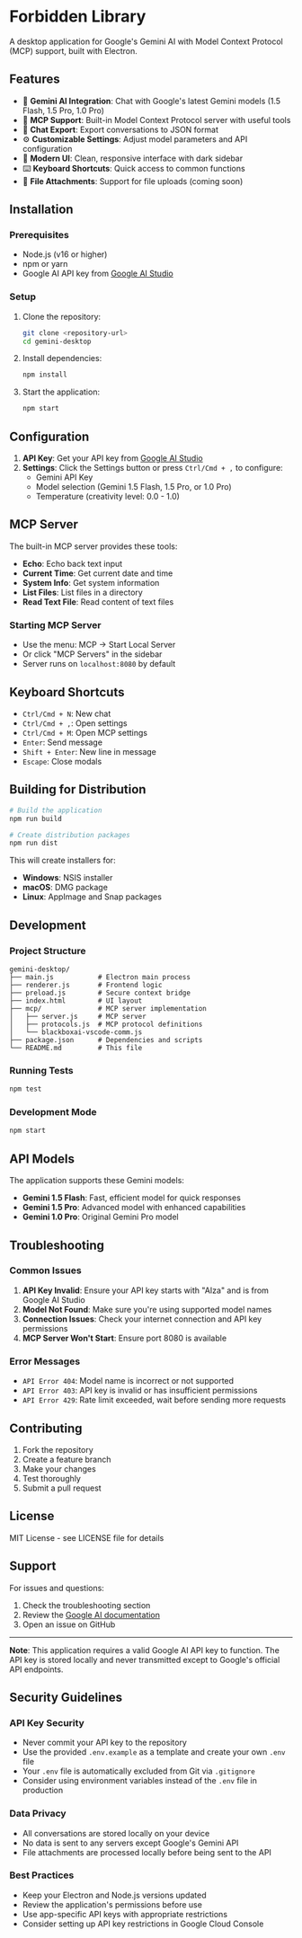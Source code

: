 # Forbidden Library

A desktop application for Google's Gemini AI with Model Context Protocol (MCP) support, built with Electron.

## Features

- 🤖 **Gemini AI Integration**: Chat with Google's latest Gemini models (1.5 Flash, 1.5 Pro, 1.0 Pro)
- 🔗 **MCP Support**: Built-in Model Context Protocol server with useful tools
- 💾 **Chat Export**: Export conversations to JSON format
- ⚙️ **Customizable Settings**: Adjust model parameters and API configuration
- 🎨 **Modern UI**: Clean, responsive interface with dark sidebar
- ⌨️ **Keyboard Shortcuts**: Quick access to common functions
- 📁 **File Attachments**: Support for file uploads (coming soon)

## Installation

### Prerequisites
- Node.js (v16 or higher)
- npm or yarn
- Google AI API key from [Google AI Studio](https://makersuite.google.com/app/apikey)

### Setup
1. Clone the repository:
   ```bash
   git clone <repository-url>
   cd gemini-desktop
   ```

2. Install dependencies:
   ```bash
   npm install
   ```

3. Start the application:
   ```bash
   npm start
   ```

## Configuration

1. **API Key**: Get your API key from [Google AI Studio](https://makersuite.google.com/app/apikey)
2. **Settings**: Click the Settings button or press `Ctrl/Cmd + ,` to configure:
   - Gemini API Key
   - Model selection (Gemini 1.5 Flash, 1.5 Pro, or 1.0 Pro)
   - Temperature (creativity level: 0.0 - 1.0)

## MCP Server

The built-in MCP server provides these tools:
- **Echo**: Echo back text input
- **Current Time**: Get current date and time
- **System Info**: Get system information
- **List Files**: List files in a directory
- **Read Text File**: Read content of text files

### Starting MCP Server
- Use the menu: MCP → Start Local Server
- Or click "MCP Servers" in the sidebar
- Server runs on `localhost:8080` by default

## Keyboard Shortcuts

- `Ctrl/Cmd + N`: New chat
- `Ctrl/Cmd + ,`: Open settings
- `Ctrl/Cmd + M`: Open MCP settings
- `Enter`: Send message
- `Shift + Enter`: New line in message
- `Escape`: Close modals

## Building for Distribution

```bash
# Build the application
npm run build

# Create distribution packages
npm run dist
```

This will create installers for:
- **Windows**: NSIS installer
- **macOS**: DMG package
- **Linux**: AppImage and Snap packages

## Development

### Project Structure
```
gemini-desktop/
├── main.js           # Electron main process
├── renderer.js       # Frontend logic
├── preload.js        # Secure context bridge
├── index.html        # UI layout
├── mcp/              # MCP server implementation
│   ├── server.js     # MCP server
│   ├── protocols.js  # MCP protocol definitions
│   └── blackboxai-vscode-comm.js
├── package.json      # Dependencies and scripts
└── README.md         # This file
```

### Running Tests
```bash
npm test
```

### Development Mode
```bash
npm start
```

## API Models

The application supports these Gemini models:
- **Gemini 1.5 Flash**: Fast, efficient model for quick responses
- **Gemini 1.5 Pro**: Advanced model with enhanced capabilities
- **Gemini 1.0 Pro**: Original Gemini Pro model

## Troubleshooting

### Common Issues

1. **API Key Invalid**: Ensure your API key starts with "AIza" and is from Google AI Studio
2. **Model Not Found**: Make sure you're using supported model names
3. **Connection Issues**: Check your internet connection and API key permissions
4. **MCP Server Won't Start**: Ensure port 8080 is available

### Error Messages
- `API Error 404`: Model name is incorrect or not supported
- `API Error 403`: API key is invalid or has insufficient permissions
- `API Error 429`: Rate limit exceeded, wait before sending more requests

## Contributing

1. Fork the repository
2. Create a feature branch
3. Make your changes
4. Test thoroughly
5. Submit a pull request

## License

MIT License - see LICENSE file for details

## Support

For issues and questions:
1. Check the troubleshooting section
2. Review the [Google AI documentation](https://ai.google.dev/)
3. Open an issue on GitHub

---

**Note**: This application requires a valid Google AI API key to function. The API key is stored locally and never transmitted except to Google's official API endpoints.

## Security Guidelines

### API Key Security
- Never commit your API key to the repository
- Use the provided `.env.example` as a template and create your own `.env` file
- Your `.env` file is automatically excluded from Git via `.gitignore`
- Consider using environment variables instead of the `.env` file in production

### Data Privacy
- All conversations are stored locally on your device
- No data is sent to any servers except Google's Gemini API
- File attachments are processed locally before being sent to the API

### Best Practices
- Keep your Electron and Node.js versions updated
- Review the application's permissions before use
- Use app-specific API keys with appropriate restrictions
- Consider setting up API key restrictions in Google Cloud Console